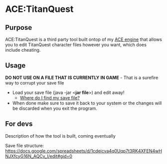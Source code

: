 # ACE:TitanQuest

## Purpose
ACE:TitanQuest is a third party tool built ontop of my [ACE engine](https://github.com/Stromner/ACE) that allows you to edit TitanQuest character files however you want, which does include cheating.

## Usage
**DO NOT USE ON A FILE THAT IS CURRENTLY IN GAME** - That is a surefire way to corrupt your save file

* Load your save file (java -jar <**jar file**>) and edit away! 
  * [Where do I find my save file?](https://steamcommunity.com/app/475150/discussions/0/276237094312075205/)
* When done make sure to save it back to your system or the changes will be discarded when you exit the program.

## For devs

Description of how the tool is built, coming eventually

Save file structure:
https://docs.google.com/spreadsheets/d/1cdeicva4q0Uqp7t3RK4XFEN4wHNJXfcyG16N_AQCv_I/edit#gid=0
